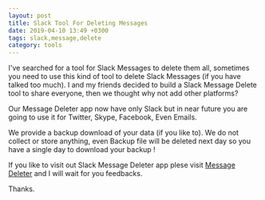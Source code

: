 ```yaml
---
layout: post
title: Slack Tool For Deleting Messages
date: 2019-04-10 13:49 +0300
tags: slack,message,delete
category: tools
---
```


I've searched for a tool for Slack Messages to delete them all, sometimes you need to use this kind of tool to delete Slack Messages (if you have talked too much).
I and my friends decided to build a Slack Message Delete tool to share everyone, then we thought why not add other platforms?

Our Message Deleter app now have only Slack but in near future you are going to use it for Twitter, Skype, Facebook, Even Emails. 

We provide a backup download of your data (if you like to). We do not collect or store anything, even Backup file will be deleted next day so you have a single day to download your backup !

If you like to visit out Slack Message Deleter app plese visit [Message Deleter](https://messagebender.com/?utm_source=ugurkazdal.com) and I will wait for you feedbacks. 

Thanks.
